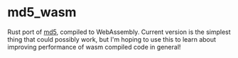 # md5_wasm

Rust port of [md5](https://www.npmjs.com/package/md5), compiled to WebAssembly. Current version is the simplest thing that could possibly work, but I'm hoping to use this to learn about improving performance of wasm compiled code in general!
